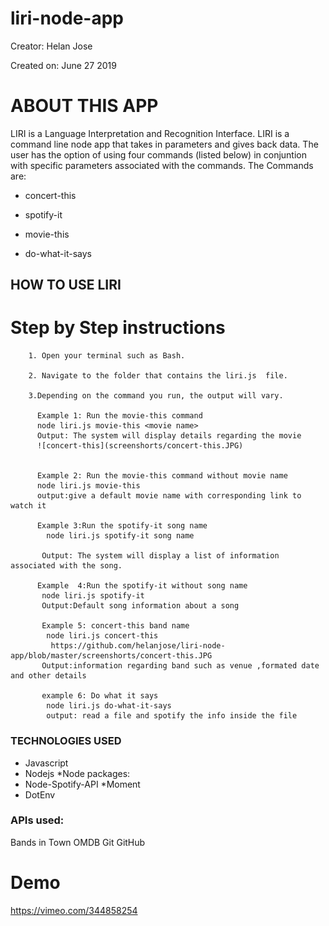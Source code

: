 # liri-node-app


Creator: Helan Jose

Created on: June 27 2019

# ABOUT THIS APP
LIRI is a Language Interpretation and Recognition Interface. LIRI is a command line node app that takes in parameters and gives back data. The user has the option of using four commands (listed below) in conjuntion with specific parameters associated with the commands. The Commands are:

* concert-this

* spotify-it

* movie-this

* do-what-it-says



## HOW TO USE LIRI
  
   # Step by Step instructions


        1. Open your terminal such as Bash.

        2. Navigate to the folder that contains the liri.js  file.

        3.Depending on the command you run, the output will vary.

          Example 1: Run the movie-this command
          node liri.js movie-this <movie name>
          Output: The system will display details regarding the movie
          ![concert-this](screenshorts/concert-this.JPG)
         
          
          Example 2: Run the movie-this command without movie name
          node liri.js movie-this 
          output:give a default movie name with corresponding link to watch it
          
          Example 3:Run the spotify-it song name
            node liri.js spotify-it song name
            
           Output: The system will display a list of information associated with the song.
           
          Example  4:Run the spotify-it without song name
           node liri.js spotify-it
           Output:Default song information about a song 
           
           Example 5: concert-this band name
            node liri.js concert-this
             https://github.com/helanjose/liri-node-app/blob/master/screenshorts/concert-this.JPG
           Output:information regarding band such as venue ,formated date and other details
           
           example 6: Do what it says
            node liri.js do-what-it-says
            output: read a file and spotify the info inside the file
            
            
### TECHNOLOGIES USED
* Javascript
* Nodejs
*Node packages:
* Node-Spotify-API
*Moment
* DotEnv
### APIs used:
Bands in Town
OMDB
Git
GitHub         
         
# Demo
https://vimeo.com/344858254
          




